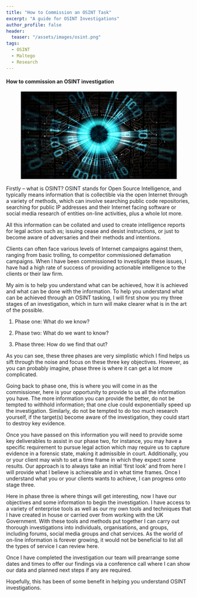 ```yaml
---
title: "How to Commission an OSINT Task"
excerpt: "A guide for OSINT Investigations"
author_profile: false
header:
  teaser: "/assets/images/osint.png"
tags: 
  - OSINT
  - Maltego
  - Research
---
```


#### How to commission an OSINT investigation 

<figure>
	<a href="/assets/images/osint.png"><img src="/assets/images/osint.png"></a>
</figure>

Firstly – what is OSINT? OSINT stands for Open Source Intelligence, and typically means information that is collectible via the open Internet through a variety of methods, which can involve searching public code repositories, searching for public IP addresses and their Internet facing software or social media research of entities on-line activities, plus a whole lot more.

All this information can be collated and used to create intelligence reports for legal action such as; issuing cease and desist instructions, or just to become aware of adversaries and their methods and intentions. 

Clients can often face various levels of Internet campaigns against them, ranging from basic trolling, to competitor commissioned defamation campaigns. When I have been commissioned to investigate these issues, I have had a high rate of success of providing actionable intelligence to the clients or their law firm. 

My aim is to help you understand what can be achieved, how it is achieved and what can be done with the information. 
To help you understand what can be achieved through an OSINT tasking, I will first show you my three stages of an investigation, which in turn will make clearer what is in the art of the possible. 

1. Phase one: What do we know? 

2. Phase two: What do we want to know? 

3. Phase three: How do we find that out? 

As you can see, these three phases are very simplistic which I find helps us sift through the noise and focus on these three key objectives. However, as you can probably imagine, phase three is where it can get a lot more complicated. 

Going back to phase one, this is where you will come in as the commissioner, here is your opportunity to provide to us all the information you have. The more information you can provide the better, do not be tempted to withhold information; that one clue could exponentially speed up the investigation. Similarly, do not be tempted to do too much research yourself, if the target(s) become aware of the investigation, they could start to destroy key evidence. 

Once you have passed on this information you will need to provide some key deliverables to assist in our phase two, for instance, you may have a specific requirement to pursue legal action which may require us to capture evidence in a forensic state, making it admissible in court. Additionally, you or your client may wish to set a time frame in which they expect some results. Our approach is to always take an initial ‘first look’ and from here I will provide what I believe is achievable and in what time frames. Once I understand what you or your clients wants to achieve, I can progress onto stage three. 

Here in phase three is where things will get interesting, now I have our objectives and some information to begin the investigation. I have access to a variety of enterprise tools as well as our my own tools and techniques that I have created in house or carried over from working with the UK Government. With these tools and methods put together I can carry out thorough investigations into individuals, organisations, and groups, including forums, social media groups and chat services. As the world of on-line information is forever growing, it would not be beneficial to list all the types of service I can review here. 

Once I have completed the investigation our team will prearrange some dates and times to offer our findings via a conference call where I can show our data and planned next steps if any are required.

Hopefully, this has been of some benefit in helping you understand OSINT investigations. 